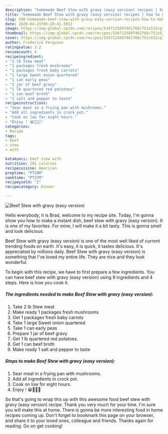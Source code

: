 ```yaml
---
description: "homemade Beef Stew with gravy (easy version) recipes | how to make the best Beef Stew with gravy (easy version)"
title: "homemade Beef Stew with gravy (easy version) recipes | how to make the best Beef Stew with gravy (easy version)"
slug: 598-homemade-beef-stew-with-gravy-easy-version-recipes-how-to-make-the-best-beef-stew-with-gravy-easy-version
date: 2020-04-21T05:20:41.591Z
image: https://img-global.cpcdn.com/recipes/5347125897461760/751x532cq70/beef-stew-with-gravy-easy-version-recipe-main-photo.jpg
thumbnail: https://img-global.cpcdn.com/recipes/5347125897461760/751x532cq70/beef-stew-with-gravy-easy-version-recipe-main-photo.jpg
cover: https://img-global.cpcdn.com/recipes/5347125897461760/751x532cq70/beef-stew-with-gravy-easy-version-recipe-main-photo.jpg
author: Frederick Ferguson
ratingvalue: 3.2
reviewcount: 4
recipeingredient:
- "2 lb Stew meat"
- "1 packages fresh mushrooms"
- "1 packages fresh baby carrots"
- "1 large Sweet onion quartered"
- "1 can early peas"
- "1 jar of beef gravy"
- "1 lb quartered red potatoes"
- "1 can beef broth"
- "1 salt and pepper to taste"
recipeinstructions:
- "Sear meat in a frying pan with mushrooms."
- "Add all ingredients in crock pot."
- "Cook on low for eight hours."
- "Enjoy ! 😁🍖🍄🍜"
categories:
- Recipe
tags:
- beef
- stew
- with

katakunci: beef stew with 
nutrition: 291 calories
recipecuisine: American
preptime: "PT39M"
cooktime: "PT37M"
recipeyield: "2"
recipecategory: Dinner

---
```



![Beef Stew with gravy (easy version)](https://img-global.cpcdn.com/recipes/5347125897461760/751x532cq70/beef-stew-with-gravy-easy-version-recipe-main-photo.jpg)

Hello everybody, it is Brad, welcome to my recipe site. Today, I'm gonna show you how to make a instant dish, beef stew with gravy (easy version). It is one of my favorites. For mine, I will make it a bit tasty. This is gonna smell and look delicious.



Beef Stew with gravy (easy version) is one of the most well liked of current trending foods on earth. It's easy, it is quick, it tastes delicious. It's appreciated by millions daily. Beef Stew with gravy (easy version) is something that I've loved my entire life. They are nice and they look wonderful.


To begin with this recipe, we have to first prepare a few ingredients. You can have beef stew with gravy (easy version) using 9 ingredients and 4 steps. Here is how you cook it.

<!--inarticleads1-->

##### The ingredients needed to make Beef Stew with gravy (easy version):

1. Take 2 lb Stew meat
1. Make ready 1 packages fresh mushrooms
1. Get 1 packages fresh baby carrots
1. Take 1 large Sweet onion quartered
1. Take 1 can early peas
1. Prepare 1 jar of beef gravy
1. Get 1 lb quartered red potatoes.
1. Get 1 can beef broth
1. Make ready 1 salt and pepper to taste




<!--inarticleads2-->

##### Steps to make Beef Stew with gravy (easy version):

1. Sear meat in a frying pan with mushrooms.
1. Add all ingredients in crock pot.
1. Cook on low for eight hours.
1. Enjoy ! 😁🍖🍄🍜




So that's going to wrap this up with this awesome food beef stew with gravy (easy version) recipe. Thank you very much for your time. I'm sure you will make this at home. There is gonna be more interesting food in home recipes coming up. Don't forget to bookmark this page on your browser, and share it to your loved ones, colleague and friends. Thanks again for reading. Go on get cooking!
